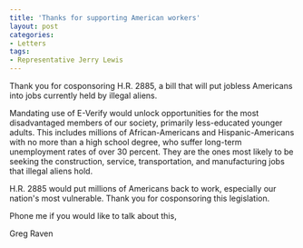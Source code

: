 ```yaml
---
title: 'Thanks for supporting American workers'
layout: post
categories:
- Letters
tags:
- Representative Jerry Lewis
---
```


Thank you for cosponsoring H.R. 2885, a bill that will put jobless Americans into jobs currently held by illegal aliens.  
  
Mandating use of E-Verify would unlock opportunities for the most disadvantaged members of our society, primarily less-educated younger adults. This includes millions of African-Americans and Hispanic-Americans with no more than a high school degree, who suffer long-term unemployment rates of over 30 percent. They are the ones most likely to be seeking the construction, service, transportation, and manufacturing jobs that illegal aliens hold.

H.R. 2885 would put millions of Americans back to work, especially our nation's most vulnerable. Thank you for cosponsoring this legislation.

Phone me if you would like to talk about this,

Greg Raven